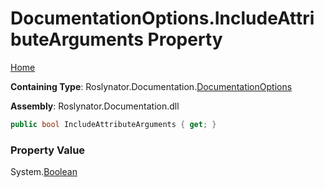 <a name="_top"></a>

# DocumentationOptions\.IncludeAttributeArguments Property

[Home](../../../../README.md#_top)

**Containing Type**: Roslynator\.Documentation\.[DocumentationOptions](../README.md#_top)

**Assembly**: Roslynator\.Documentation\.dll

```csharp
public bool IncludeAttributeArguments { get; }
```

### Property Value

System\.[Boolean](https://docs.microsoft.com/en-us/dotnet/api/system.boolean)

